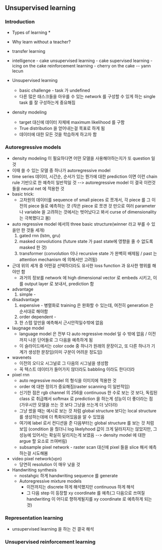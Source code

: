 ## Unsupervised learning
### Introduction
* Types of learning
	* 
* Why learn without a teacher?

* transfer learning

* intelligence - cake
unsupervised learning - cake
supervised learning - icing on the cake
reinforcement learning - cherry on the cake
-- yann lecun
* Unsupervised learning
	* basic challenge - task 가 undefined
	* 다른 많은 태스크들을 아우를 수 있는 network 를 구성할 수 있게 하는 single task 를 잘 구성하는게 중요해짐
* density modeling
	* target 대신에 데이터 자체에 maximum likelihood 를 구함
	* True distribution 을 얻어내는걸 목표로 하게 됨
	* 데이터에 대한 모든 것을 학습하게 하고자 함


### Autoregressive models
* density modeling 이 필요하다면 어떤 모델을 사용해야하는지가 또 question 일 것
* 이때 쓸 수 있는 모델 중 하나가 autoregressive model
* time series 데이터, 시간순, 순서가 있는 뭔가에 대한 prediction 이면 이런 chain rule 기반으로 한 예측이 일반적일 것
--> autoregressive model 이 결국 이런것들을 neural net 에 적용한 것
* basic trick:
	* 고차원의 데이터를 sequence of small pieces 로 쪼개서, 각 piece 를 그 이전의 piece 들로 예측하는 것
	(작은 piece 로 쪼갠 것 만으로 여러 parameter 나 variable 을 고려하는 것에서는 벗어났다고 봐서 curse of dimensionality 는 극복했다고 봄)
* auto regressive model 에서의 three basic structure(winner 라고 부를 수 있을만 한 것들 세개)
	1. gated rnn (lstm, gru)
	2. masked convolutions (future state 가 past state에 영향을 줄 수 없도록 masked 한 것)
	3. transformer (convolution 이나 recursive state 가 완벽히 배제됨 / past 는 attention mechanism 에 의해서만 고려됨)
* 근데 위의 세개 중 어떤걸 선택하더라도 유사한 loss function 과 유사한 행위를 해야만 함
	* 과거의 정보를 network 에 high dimensional vector 로 embeds 시키고, 이를 output layer 로 보내서, prediction 함
* advantage
	1. simple - 
* disadvantage
	1. expensive - 병렬화로 training 은 완화할 수 있는데, 여전히 generation 은 순서대로 해야함
	2. order dependent - 
	3. 한 스텝 앞만을 예측해서 근시안적일수밖에 없음
* laugnage model
	* language model 은 전부 다 auto regressive model 일 수 밖에 없음 / 이전까지 나온 단어들로 그 다음을 예측하게 됨
	* 이 슬라이드에서는 color code 중 하나가 원래의 문장이고, 또 다른 하나가 기계가 생성한 문장임(이미 구분이 어려운 정도임)
* wavenets
	* 이전의 오디오 시그널로 그 다음의 시그널을 생성함
	* 꼭 텍스트 데이터가 들어가지 않더라도 babbling 이라도 한다더라
* pixel rnn
	* auto regressive model 의 형식을 이미지에 적용한 것
	* order 에 대한 정의가 중요해짐(raster scanning 이 일반적임)
	* 신기한 점은 rgb channel 의 256을 continuous 한 수로 보는 것 보다, 독립된 class 로 취급해서 softmax 로 prediction 을 하는게 성능이 더 좋더라는 점(가우시안 모델을 쓰는 것 보다 그냥을 쓰는게 더 낫더라)
	* 그냥 썼을 때는 예시로 보는 것 처럼 global structure 보다는 local structure 를 생성하는데에 더 특화되어있음을 알 수 있었음
	* 여기에 label 로서 컨디션을 준 다음부터는 global structure 를 보는 것 처럼 보임
	(condition 을 줬더니 log likelyhood 값이 크게 달라지지는 않았지만, 그 성능에 있어서는 확실히 달리지는게 보였음 --> density model 에 대한 argue 할 요소로 쓰여버림)
	* subsample pixel network - raster scan 대신에 pixel 들을 slice 해서 예측하는걸 시도해봄
* video pixel network(vpn)
	* 당연히 resolution 이 매우 낮을 것
* Handwriting synthesis
	* nostahgic 하게 handwriting sequence 를 generate
	* Autoregressive mixture models
		* 이전까지는 discrete 하게 해석했지만 continuous 하게 해석
		* 그 다음 step 이 등장할 xy coordinate 를 예측(그 다음으로 쓰여질 handwriting 이 어디로 향하게될지를 xy coordinate 로 예측하게 되는 것)


### Representation learning
* unsupervised learning 을 하는 건 결국 해석 



### Unsupervised reinforcement learning



